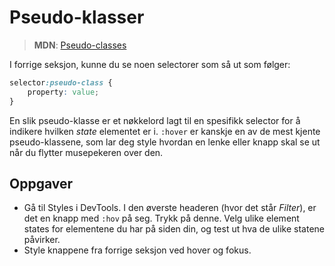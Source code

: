 # Pseudo-klasser

> **MDN**: [Pseudo-classes](https://developer.mozilla.org/en-US/docs/Web/CSS/Pseudo-classes)

I forrige seksjon, kunne du se noen selectorer som så ut som følger:

```css
selector:pseudo-class {
    property: value;
}
```

En slik pseudo-klasse er et nøkkelord lagt til en spesifikk selector for å indikere hvilken _state_ elementet er i. `:hover` er kanskje en av de mest kjente pseudo-klassene, som lar deg style hvordan en lenke eller knapp skal se ut når du flytter musepekeren over den.

## Oppgaver

* Gå til Styles i DevTools. I den øverste headeren \(hvor det står _Filter_\), er det en knapp med `:hov` på seg. Trykk på denne. Velg ulike element states for elementene du har på siden din, og test ut hva de ulike statene påvirker.
* Style knappene fra forrige seksjon ved hover og fokus.

